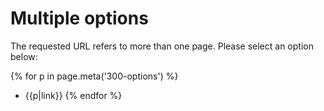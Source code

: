 # Multiple options

The requested URL refers to more than one page. Please select an option below:

{% for p in page.meta('300-options') %}
* {{p|link}}
{% endfor %}

